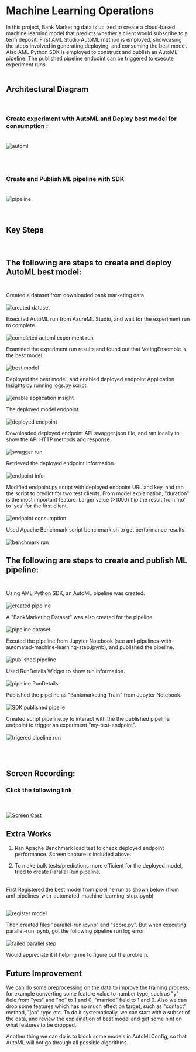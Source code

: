 
# Machine Learning Operations

In this project, Bank Marketing data is utilized to create a cloud-based machine learning model that predicts whether a client would subscribe to a term deposit. First AML Studio AutoML method is employed, showcasing the steps involved in generating,deploying, and consuming the best model. Also AML Python SDK is employed to construct and publish an AutoML pipeline. The published pipeline endpoint can be triggered to execute experiment runs. 
<br><br>
## Architectural Diagram
<br>


### Create experiment with AutoML and Deploy best model for consumption : <br><br>

![automl](screenshots/architecture1.drawio.svg)<br>


<br><br>

### Create and Publish ML pipeline with SDK <br><br>

![pipeline](screenshots/architecture2.drawio.svg)
<br><br><br>

## Key Steps
<br>

## The following are steps to create and deploy AutoML best model: <br><br>

Created a dataset from downloaded bank marketing data. <br><br>
![created dataset](screenshots/RegisteredDataSetForAutoML.png)

Executed AutoML run from AzureML Studio, and wait for the experiment run to complete. <br><br>
![completed automl experiment run](screenshots/CompletedExperimentForAutoML.png)

Examined the experiment run results and found out that VotingEnsemble is the best model.<br><br>
![best model](screenshots/AutoMLRunBestModel.png)

Deployed the best model, and enabled deployed endpoint Application Insights by running logs.py script. <br><br>
![enable application insight](screenshots/EnableapplicationInsight.png)

The deployed model endpoint. <br><br>
![deployed endpoint](screenshots/BestModelEndpoint.png)

Downloaded deployed endpoint API swagger.json file, and ran locally to show the API HTTP methods and response.<br><br>
![swagger run](screenshots/SwaggerRuns.png)

Retrieved the deployed endpoint information. <br><br>
![endpoint info](screenshots/EndpointInfo.png)

Modified endpoint.py script with deployed endpoint URL and key, and ran the script to predict for two test clients. From model explaination, "duration" is the most important feature. Larger value (>1000) flip the result from 'no' to 'yes' for the first client.<br><br>
![endpoint consumption](screenshots/EndpointConsumption.png)

Used Apache Benchmark script benchmark.sh to get performance results.<br><br>
![benchmark run](screenshots/BenchMarkRun.png)


## The following are steps to create and publish ML pipeline:<br><br>

Using AML Python SDK, an AutoML pipeline was created. <br><br>
![created pipeline](screenshots/CreatedPipeline.png)

A "BankMarketing Dataset" was also created for the pipeline.<br><br>
![pipeline dataset](screenshots/PipelineDataSet.png)

Excuted the pipeline from Jupyter Notebook (see aml-pipelines-with-automated-machine-learning-step.ipynb), and published the pipeline. <br><br>
![published pipeline](screenshots/PublishedPipeline.png)

Used RunDetails Widget to show run information.<br><br>
![pipeline RunDetails](screenshots/RunDetailsOfPipelineRun.png)

Published the pipeline as "Bankmarketing Train" from Jupyter Notebook. <br><br>
![SDK published pipelie](screenshots/SDKPublishedPipeline.png)

Created script pipeline.py to interact with the the published pipeline endpoint to trigger an experiment "my-test-endpoint". <br><br>
![trigered pipeline run](screenshots/CompletedPipelineRun.png)

<br><br>
## Screen Recording:<br>
### Click the following link 
<br><br>
[![Screen Cast](screenshots/ScreenCast.png)](https://youtu.be/6KabcG_lWus)

## Extra Works

1. Ran Apache Benchmark load test to check deployed endpoint performance. Screen capture is included above.

2. To make bulk tests/predictions more efficient for the deployed model, tried to create Parallel Run pipeline.
<br>
First Registered the best model from pipeline run as shown below (from aml-pipelines-with-automated-machine-learning-step.ipynb) <br><br>

![register model](screenshots/RegisterBestPipelineModel.png)

 Then created files "parallel-run.ipynb" and "score.py".
 But when executing parallel-run.ipynb, got the following pipeline run log error <br><br>
 ![failed parallel step](screenshots/FailedParellelStepLog.png)
 
 Would appreciate it if helping me to figure out the problem.


 ## Future Improvement

 We can do some preprocessing on the data to improve the training process, for example converting some feature value to number type, such as "y" field from "yes" and "no" to 1 and 0, "married" field to 1 and 0. Also we can drop some features which has no much effect on target, such as "contact" method, "job" type etc. To do it systematically, we can start with a subset of the data, and review the explaination of best model and get some hint on what features to be dropped.

 Another thing we can do is to block some models in AutoMLConfig, so that AutoML will not go through all possible algorithms.

